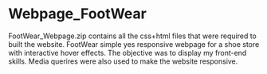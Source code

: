 # Webpage_FootWear

FootWear_Webpage.zip contains all the css+html files that were required to built the website.
FootWear simple yes responsive webpage for a shoe store with interactive hover effects.
The objective was to display my front-end skills.
Media querires were also used to make the website responsive.
